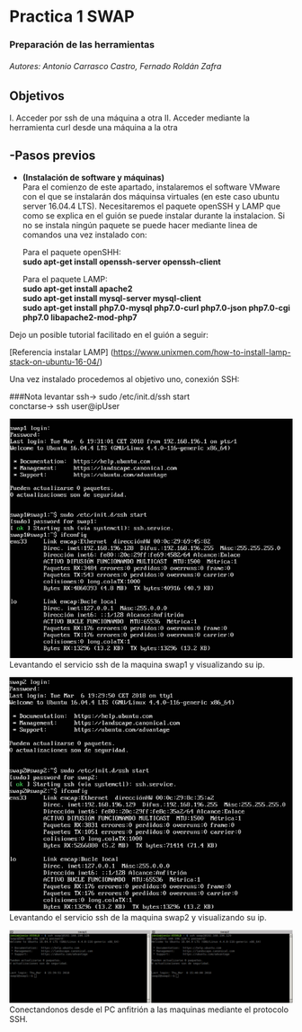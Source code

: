 # Practica 1 SWAP #  

### Preparación de las herramientas ###  

###### Autores: Antonio Carrasco Castro, Fernado Roldán Zafra ######  

## Objetivos ##  
I. Acceder por ssh de una máquina a otra
II. Acceder mediante la herramienta curl desde una máquina a la otra

## -Pasos previos ##  
* **(Instalación de software y máquinas)**  
Para el comienzo de este apartado, instalaremos el software VMware con el que se instalarán dos máquinsa virtuales (en este caso ubuntu server 16.04.4 LTS). Necesitaremos el paquete openSSH y LAMP que como se explica en el guión se puede instalar durante la instalacion. Si no se instala ningún paquete se puede hacer mediante linea de comandos una vez instalado con: 
	
	Para el paquete openSHH:  
**sudo apt-get install openssh-server openssh-client**
	
	Para el paquete LAMP:  
 **sudo apt-get install apache2**  
 **sudo apt-get install mysql-server mysql-client**  
**sudo apt-get install php7.0-mysql php7.0-curl php7.0-json php7.0-cgi  php7.0 libapache2-mod-php7**  

Dejo un posible tutorial facilitado en el guión a seguir:

[Referencia instalar LAMP] (https://www.unixmen.com/how-to-install-lamp-stack-on-ubuntu-16-04/)

Una vez instalado procedemos al objetivo uno, conexión SSH:

###Nota
levantar ssh-> sudo /etc/init.d/ssh start  
conctarse-> ssh user@ipUser

![img](https://github.com/jonio1992/SWAP/blob/master/practica1/img/1.png)  
Levantando el servicio ssh de la maquina swap1 y visualizando su ip.

![img](https://github.com/jonio1992/SWAP/blob/master/practica1/img/2.png)  
Levantando el servicio ssh de la maquina swap2 y visualizando su ip.

![img](https://github.com/jonio1992/SWAP/blob/master/practica1/img/3.png)  
Conectandonos desde el PC anfitrión a las maquinas mediante el protocolo SSH.
